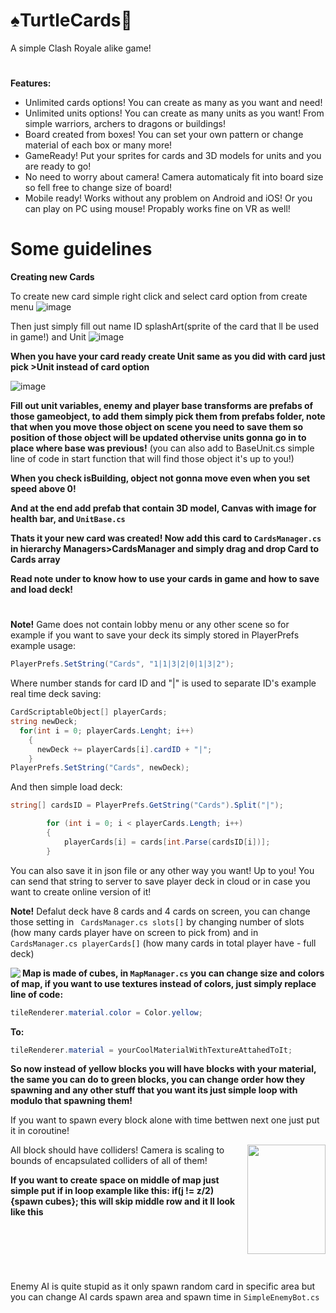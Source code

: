 # ♠️TurtleCards🐢
A simple Clash Royale alike game!
#
**Features:**
- Unlimited cards options! You can create as many as you want and need!
- Unlimited units options! You can create as many units as you want! From simple warriors, archers to dragons or buildings!
- Board created from boxes! You can set your own pattern or change material of each box or many more!
- GameReady! Put your sprites for cards and 3D models for units and you are ready to go! 
- No need to worry about camera! Camera automaticaly fit into board size so fell free to change size of board!
- Mobile ready! Works without any problem on Android and iOS! Or you can play on PC using mouse! Propably works fine on VR as well!
# Some guidelines
**Creating new Cards**

To create new card simple right click and select card option from create menu
![image](https://user-images.githubusercontent.com/68950131/199023961-c7e86756-c4fa-48b6-b994-4f7fb6f44d96.png)

Then just simply fill out name ID splashArt(sprite of the card that ll be used in game!) and Unit
![image](https://user-images.githubusercontent.com/68950131/199025184-30af6b84-a81c-4f74-b870-a2b20d4e806c.png)

**When you have your card ready create Unit same as you did with card just pick >Unit instead of card option**

![image](https://user-images.githubusercontent.com/68950131/199025614-6bc43e33-67ca-49c7-9169-78e3aaf7defc.png)

**Fill out unit variables, enemy and player base transforms are prefabs of those gameobject, to add them simply pick them from prefabs folder,
note that when you move those object on scene you need to save them so position of those object will be updated othervise units gonna go
in to place where base was previous!** (you can also add to BaseUnit.cs simple line of code in start function that will find those object it's up to you!)

**When you check isBuilding, object not gonna move even when you set speed above 0!**

**And at the end add prefab that contain 3D model, Canvas with image for health bar, and ```UnitBase.cs```**

**Thats it your new card was created! Now add this card to ```CardsManager.cs``` in hierarchy Managers>CardsManager and simply drag and drop Card
to Cards array**

**Read note under to know how to use your cards in game and how to save and load deck!**

#
**Note!**
Game does not contain lobby menu or any other scene so for example if you want to save your deck its simply stored in PlayerPrefs example usage:
```C#
PlayerPrefs.SetString("Cards", "1|1|3|2|0|1|3|2");
```
Where number stands for card ID and "|" is used to separate ID's example real time deck saving:
```C#
CardScriptableObject[] playerCards;
string newDeck; 
  for(int i = 0; playerCards.Lenght; i++)
    {
      newDeck += playerCards[i].cardID + "|";
    }
PlayerPrefs.SetString("Cards", newDeck);
```
And then simple load deck:
```C#
string[] cardsID = PlayerPrefs.GetString("Cards").Split("|");

        for (int i = 0; i < playerCards.Length; i++)
        {
            playerCards[i] = cards[int.Parse(cardsID[i])];
        }
```
You can also save it in json file or any other way you want! Up to you!
You can send that string to server to save player deck in cloud or in case you want to create online version of it!

**Note!** Defalut deck have 8 cards and 4 cards on screen, you can change those setting in ``` CardsManager.cs slots[]``` by changing 
number of slots (how many cards player have on screen to pick from) and in ``` CardsManager.cs playerCards[]``` (how many cards in total player have - full deck)

<img align="left" src="https://user-images.githubusercontent.com/68950131/199029366-e7601dfc-f5db-4579-982f-6772c1c22aec.png">

**Map is made of cubes, in ```MapManager.cs``` you can change size and colors of map, if you want to use textures instead of colors, just simply replace
line of code:**
```C#
tileRenderer.material.color = Color.yellow;
```
**To:**
```C#
tileRenderer.material = yourCoolMaterialWithTextureAttahedToIt;
```
**So now instead of yellow blocks you will have blocks with your material, the same you can do to green blocks, you can change order how they spawning and any other stuff 
that you want its just simple loop with modulo that spawning them!**



If you want to spawn every block alone with time bettwen next one just put it in coroutine!

<img align="right" src="https://user-images.githubusercontent.com/68950131/199035673-89176133-e455-4148-a8e9-0bbd481bc98f.png" width="125" height="175">

All block should have colliders! Camera is scaling to bounds of encapsulated colliders of all of them!

**If you want to create space on middle of map just simple put if in loop example like this: if(j != z/2){spawn cubes}; 
this will skip middle row and it ll look like this**


<pre>



</pre>

#
Enemy AI is quite stupid as it only spawn random card in specific area but you can change AI cards spawn area and spawn time in ```SimpleEnemyBot.cs```

